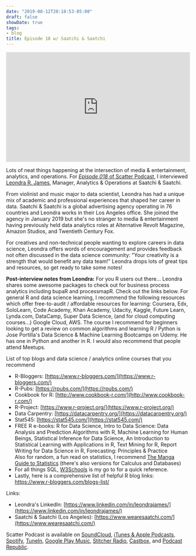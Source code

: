 ```yaml
---
date: "2019-08-12T20:18:53-05:00"
draft: false
showDate: true
tags:
- blog
title: Episode 18 w/ Saatchi & Saatchi
---
```


<iframe width="100%" height="300" scrolling="no" frameborder="no" allow="autoplay" src="https://w.soundcloud.com/player/?url=https%3A//api.soundcloud.com/tracks/658288223&color=%23ff5500&auto_play=false&hide_related=false&show_comments=true&show_user=true&show_reposts=false&show_teaser=true&visual=true"></iframe>
<br/>

Lots of neat things happening at the intersection of media & entertainment, analytics, and operations. For [_Episode 018_ of Scatter Podcast](https://soundcloud.com/scatterpodcast/episode-018), I interviewed [Leondra R. James](https://www.linkedin.com/in/leondrajames/), Manager, Analytics & Operations at Saatchi & Saatchi.

From violinist and music major to data scientist, Leondra has had a unique mix of academic and professional experiences that shaped her career in data. Saatchi & Saatchi is a global advertising agency operating in 76 countries and Leondra works in their Los Angeles office. She joined the agency in January 2019 but she's no stranger to media & entertainment having previously held data analytics roles at Alternative Revolt Magazine, Amazon Studios, and Twentieth Century Fox.

For creatives and non-technical people wanting to explore careers in data science, Leondra offers words of encouragement and provides feedback not often discussed in the data science community: "Your creativity is a strength that would benefit any data team!" Leondra drops lots of great tips and resources, so get ready to take some notes!

**Post-interview notes from Leondra:**
For you R users out there... Leondra shares some awesome packages to check out for business process analytics including bupaR and processmapR. Check out the links below. For general R and data science learning, I recommend the following resources which offer free-to-audit / affordable resources for learning: Coursera, Edx, SoloLearn, Code Academy, Khan Academy, Udacity, Kaggle, Future Learn, Lynda.com, DataCamp, Super Data Science, (and for cloud computing courses...) Google Cloud, AWS. The course I recommend for beginners looking to get a review on common algorithms and learning R / Python is Jose Portilla's Data Science & Machine Learning Bootcamps on Udemy. He has one in Python and another in R. I would also recommend that people attend Meetups.

List of top blogs and data science / analytics online courses that you recommend

* R-Bloggers: [https://www.r-bloggers.com/](https://www.r-bloggers.com/)
* R-Pubs: [https://rpubs.com/](https://rpubs.com/)
* Cookbook for R: [http://www.cookbook-r.com/](http://www.cookbook-r.com/)
* R-Project: [https://www.r-project.org/](https://www.r-project.org/)
* Data Carpentry: [https://datacarpentry.org/](https://datacarpentry.org/)
* Stat545: [https://stat545.com/](https://stat545.com/)
* FREE R e-books: R for Data Science, Intro to Data Science: Data Analysis and Prediction Algorithms with R, Machine Learning for Human Beings, Statistical Inference for Data Science, An Introduction to Statistical Learning with Applications in R, Text Mining for R, Report Writing for Data Science in R, Forecasting: Principles & Practice
<br/>Also for random, a fun read on statistics, I recommend [The Manga Guide to Statistics](https://nostarch.com/download/manga_statistics_sample.pdf) (there's also versions for Calculus and Databases)
* For all things SQL, [W3Schools](https://www.w3schools.com/sql/default.asp) is my go to for a quick reference.
* Lastly, here is a comprehensive list of helpful R blog links: https://www.r-bloggers.com/blogs-list/

Links:

* Leondra's LinkedIn: [https://www.linkedin.com/in/leondrajames/](https://www.linkedin.com/in/leondrajames/)
* Saatchi & Saatchi (Los Angeles): [https://www.wearesaatchi.com/](https://www.wearesaatchi.com/)

Scatter Podcast is available on [SoundCloud](https://soundcloud.com/scatterpodcast), [iTunes & Apple Podcasts](https://podcasts.apple.com/us/podcast/scatter-podcast/id1458544194), [Spotify](https://open.spotify.com/show/64UpJwByrdsrLSYObuEeHx?si=n_UlBzrYQv6ptBjeXfSOsw), [TuneIn](https://tunein.com/podcasts/Business--Economics-Podcasts/Scatter-Podcast-p1216105/), [Google Play Music](https://playmusic.app.goo.gl/?ibi=com.google.PlayMusic&isi=691797987&ius=googleplaymusic&apn=com.google.android.music&link=https://play.google.com/music/m/Iqayzaqkmvhu5op3yehzbj5bus4?t%3DScatter_Podcast%26pcampaignid%3DMKT-na-all-co-pr-mu-pod-16), [Stitcher Radio](https://www.stitcher.com/podcast/scatter-podcast/httpssoundcloudcomscatterpodcast), [Castbox](https://castbox.fm/channel/id2083174), and [Podcast Republic](https://www.podcastrepublic.net/podcast/1458544194).